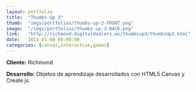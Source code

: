 ```yaml
---
layout:	portfolio
title:	"Thumbs Up 3"
thumb:	"imgs/portfolios/thumbs-up-3-FRONT.png"
image:  "/imgs/portfolios/thumbs-up-3-BACK.png"
link:   "http://richmond.digitaldealers.mx/thumbsup3/thumbsUp3.html"
date:   2015-01-08 00:00:00
categories: [canvas,interactive,games]
---
```


**Cliente:** Richmond

**Desarrollo:** Objetos de aprendizaje desarrollados con HTML5 Canvas y Create.js.